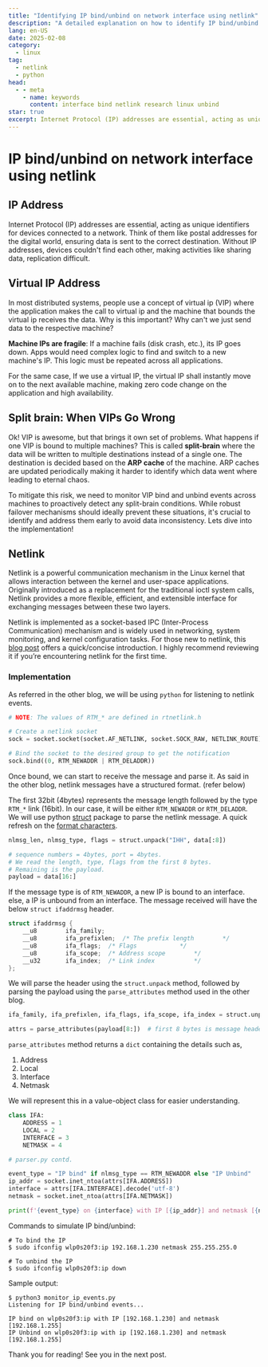 ```yaml
---
title: "Identifying IP bind/unbind on network interface using netlink"
description: "A detailed explanation on how to identify IP bind/unbind using netlink"
lang: en-US
date: 2025-02-08
category:
  - linux
tag:
  - netlink
  - python
head:
  - - meta
    - name: keywords
      content: interface bind netlink research linux unbind
star: true
excerpt: Internet Protocol (IP) addresses are essential, acting as unique identifiers for devices connected to a network. But, if a single IP binds to multiple machines, it can trigger a split-brain scenario. This means data is routed to multiple destinations making it hard to track data flow. Proactive monitoring of VIP bind unbind events is essential to detect and prevent such issues.
---
```


# IP bind/unbind on network interface using netlink

## IP Address

Internet Protocol (IP) addresses are essential, acting as unique identifiers for devices connected to a network. Think of them like postal addresses for the digital world, ensuring data is sent to the correct destination. Without IP addresses, devices couldn't find each other, making activities like sharing data, replication difficult.

## Virtual IP Address

In most distributed systems, people use a concept of virtual ip (VIP) where the application makes the call to virtual ip and the machine that bounds the virtual ip receives the data. Why is this important? Why can't we just send data to the respective machine?

**Machine IPs are fragile**: If a machine fails (disk crash, etc.), its IP goes down. Apps would need complex logic to find and switch to a new machine's IP. This logic must be repeated across all applications.

For the same case, If we use a virtual IP, the virtual IP shall instantly move on to the next available machine, making zero code change on the application and high availability.

## Split brain: When VIPs Go Wrong

Ok! VIP is awesome, but that brings it own set of problems. What happens if one VIP is bound to multiple machines? This is called **split-brain** where the data will be written to multiple destinations instead of a single one. The destination is decided based on the **ARP cache** of the machine. ARP caches are updated periodically making it harder to identify which data went where leading to eternal chaos.

To mitigate this risk, we need to monitor VIP bind and unbind events across machines to proactively detect any split-brain conditions. While robust failover mechanisms should ideally prevent these situations, it's crucial to identify and address them early to avoid data inconsistency. Lets dive into the implementation!

## Netlink

Netlink is a powerful communication mechanism in the Linux kernel that allows interaction between the kernel and user-space applications. Originally introduced as a replacement for the traditional ioctl system calls, Netlink provides a more flexible, efficient, and extensible interface for exchanging messages between these two layers.

Netlink is implemented as a socket-based IPC (Inter-Process Communication) mechanism and is widely used in networking, system monitoring, and kernel configuration tasks. For those new to netlink, this [blog post](/blog/interface-flap-netlink.html#netlink) offers a quick/concise introduction. I highly recommend reviewing it if you’re encountering netlink for the first time.

### Implementation

As referred in the other blog, we will be using `python` for listening to netlink events.

```python
# NOTE: The values of RTM_* are defined in rtnetlink.h

# Create a netlink socket
sock = socket.socket(socket.AF_NETLINK, socket.SOCK_RAW, NETLINK_ROUTE)

# Bind the socket to the desired group to get the notification
sock.bind((0, RTM_NEWADDR | RTM_DELADDR))

```

Once bound, we can start to receive the message and parse it. As said in the other blog, netlink messages have a structured format. (refer below)

<CaptionedImage src="/images/blog/interface-flap-netlink/msg_structure.png" caption="Netlink message structure"></CaptionedImage>

The first 32bit (4bytes) represents the message length followed by the type `RTM_*` link (16bit). In our case, it will be either `RTM_NEWADDR` or `RTM_DELADDR`. We will use python [struct](https://docs.python.org/3/library/struct.html) package to parse the netlink message. A quick refresh on the [format characters](https://docs.python.org/3/library/struct.html#format-characters).

```python title="parser.py"
nlmsg_len, nlmsg_type, flags = struct.unpack("IHH", data[:8])

# sequence numbers = 4bytes, port = 4bytes.
# We read the length, type, flags from the first 8 bytes.
# Remaining is the payload.
payload = data[16:]

```

If the message type is of `RTM_NEWADDR`, a new IP is bound to an interface. else, a IP is unbound from an interface. The message received will have the below `struct ifaddrmsg` header.

```c
struct ifaddrmsg {
    __u8        ifa_family;
    __u8        ifa_prefixlen;  /* The prefix length        */
    __u8        ifa_flags;  /* Flags            */
    __u8        ifa_scope;  /* Address scope        */
    __u32       ifa_index;  /* Link index           */
};
```

We will parse the header using the `struct.unpack` method, followed by parsing the payload using the `parse_attributes` method used in the other blog.

```python title="parser.py"
ifa_family, ifa_prefixlen, ifa_flags, ifa_scope, ifa_index = struct.unpack("BBBBI", payload[:8])

attrs = parse_attributes(payload[8:])  # first 8 bytes is message header.
```

`parse_attributes` method returns a `dict` containing the details such as,

1. Address
2. Local
3. Interface
4. Netmask

We will represent this in a value-object class for easier understanding.

```python
class IFA:
    ADDRESS = 1
    LOCAL = 2
    INTERFACE = 3
    NETMASK = 4
```

```python title="parser.py"
# parser.py contd.

event_type = "IP bind" if nlmsg_type == RTM_NEWADDR else "IP Unbind"
ip_addr = socket.inet_ntoa(attrs[IFA.ADDRESS])
interface = attrs[IFA.INTERFACE].decode('utf-8')
netmask = socket.inet_ntoa(attrs[IFA.NETMASK])

print(f'{event_type} on {interface} with IP [{ip_addr}] and netmask [{netmask}]')
```

Commands to simulate IP bind/unbind:

```shell
# To bind the IP
$ sudo ifconfig wlp0s20f3:ip 192.168.1.230 netmask 255.255.255.0

# To unbind the IP
$ sudo ifconfig wlp0s20f3:ip down
```

Sample output:

```shell
$ python3 monitor_ip_events.py
Listening for IP bind/unbind events...

IP bind on wlp0s20f3:ip with IP [192.168.1.230] and netmask [192.168.1.255]
IP Unbind on wlp0s20f3:ip with ip [192.168.1.230] and netmask [192.168.1.255]
```

Thank you for reading! See you in the next post.
